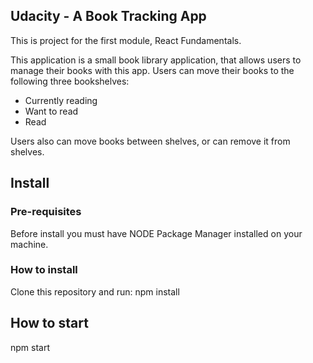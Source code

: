 
## Udacity - A Book Tracking App

This is project for the first module, React Fundamentals.

This application is a small book library application, that allows users to manage their books with this app.
Users can move their books to the following three bookshelves:

- Currently reading
- Want to read
- Read

Users also can move books between shelves, or can remove it from shelves.


## Install 

### Pre-requisites

Before install you must have NODE Package Manager installed on your machine.

### How to install

Clone this repository and run:
npm install

## How to start

npm start
